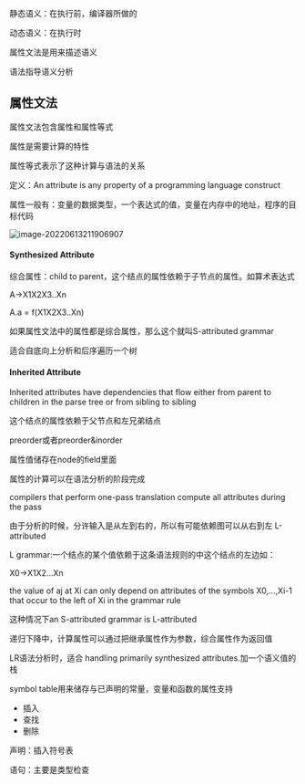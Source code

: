 静态语义：在执行前，编译器所做的

动态语义：在执行时

属性文法是用来描述语义

语法指导语义分析

## 属性文法

属性文法包含属性和属性等式

属性是需要计算的特性

属性等式表示了这种计算与语法的关系

定义：An attribute is any property of a programming language construct

属性一般有：变量的数据类型，一个表达式的值，变量在内存中的地址，程序的目标代码

![image-20220613211906907](C:/Users/17526/Desktop/notes/compiler/img/image-20220613211906907.png)

#### Synthesized Attribute

综合属性：child to parent，这个结点的属性依赖于子节点的属性。如算术表达式

A->X1X2X3..Xn

A.a = f(X1X2X3..Xn)

如果属性文法中的属性都是综合属性，那么这个就叫S-attributed grammar

适合自底向上分析和后序遍历一个树

#### Inherited Attribute

Inherited attributes have dependencies that flow either from parent to children in the parse tree or from sibling to sibling

这个结点的属性依赖于父节点和左兄弟结点

preorder或者preorder&inorder

属性值储存在node的field里面

属性的计算可以在语法分析的阶段完成

compilers that perform one-pass translation compute all attributes during the pass

由于分析的时候，分许输入是从左到右的，所以有可能依赖图可以从右到左 L-attributed

L grammar:一个结点的某个值依赖于这条语法规则的中这个结点的左边如：

X0->X1X2...Xn

the value of aj at Xi can only depend on attributes of the symbols X0,...,Xi-1 that occur to the left of Xi in the grammar rule

这种情况下an S-attributed grammar is L-attributed

递归下降中，计算属性可以通过把继承属性作为参数，综合属性作为返回值

LR语法分析时，适合 handling primarily synthesized attributes.加一个语义值的栈

symbol table用来储存与已声明的常量，变量和函数的属性支持

- 插入
- 查找
- 删除

声明：插入符号表

语句：主要是类型检查

